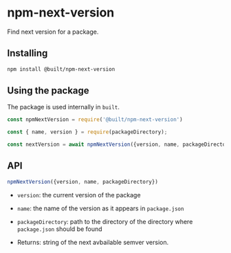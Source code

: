 # npm-next-version
Find next version for a package.

## Installing

```sh
npm install @built/npm-next-version
```

## Using the package

The package is used internally in `built`.

```js
const npmNextVersion = require('@built/npm-next-version')

const { name, version } = require(packageDirectory);

const nextVersion = await npmNextVersion({version, name, packageDirectory});

```

## API

```js
npmNextVersion({version, name, packageDirectory})
```

* `version`: the current version of the package
* `name`: the name of the version as it appears in `package.json`
* `packageDirectory`: path to the directory of the directory where `package.json` should be found

* Returns: string of the next avbailable semver version.
